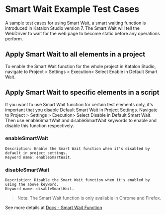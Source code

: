 # Smart Wait Example Test Cases

A sample test cases for using Smart Wait, a smart waiting function is introduced in Katalon Studio version 7. The Smart Wait will tell the WebDriver to wait for the web page to become static before any operations perform.

## Apply Smart Wait to all elements in a project
To enable the Smart Wait function for the whole project in Katalon Studio, navigate to Project > Settings > Execution> Select Enable in Default Smart Wait.

## Apply Smart Wait to specific elements in a script
If you want to use Smart Wait function for certain test elements only, it's important that you disable Default Smart Wait in Project Settings. Navigate to Project > Settings > Execution> Select Disable in Default Smart Wait. Then use enableSmartWait and disableSmartWait keywords to enable and disable this function respectively.

### enableSmartWait
```
Description: Enable the Smart Wait function when it's disabled by default in project settings.
Keyword name: enableSmartWait.
```

### disableSmartWait
```
Description: Disable the Smart Wait function when it's enabled by using the above keyword.
Keyword name: disableSmartWait.
```
> Note: The Smart Wait function is only available in Chrome and Firefox.

See more details at [Docs - Smart Wait Function](https://docs.katalon.com/katalon-studio/docs/webui-smartwait.html)
